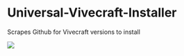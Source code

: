 # Universal-Vivecraft-Installer

Scrapes Github for Vivecraft versions to install

<img src="https://i.imgur.com/03J9iDs.png">
